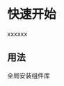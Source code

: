 <!--
 * @Author: gaofeng222 596642721@qq.com
 * @Date: 2023-04-12 11:09:38
 * @LastEditors: gaofeng222
 * @LastEditTime: 2023-04-12 11:09:46
 * @FilePath: \@gaofengUI\docs\guide\quickstart.md
 * @Description: 
-->
# 快速开始

xxxxxx

## 用法

全局安装组件库
